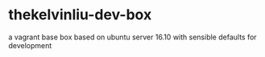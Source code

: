 # thekelvinliu-dev-box
a vagrant base box based on ubuntu server 16.10 with sensible defaults for development
